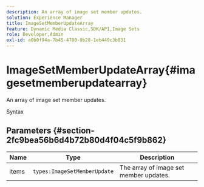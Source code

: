 ```yaml
---
description: An array of image set member updates.
solution: Experience Manager
title: ImageSetMemberUpdateArray
feature: Dynamic Media Classic,SDK/API,Image Sets
role: Developer,Admin
exl-id: a0b0f94a-7b45-4780-9b28-1eb449c3b831
---
```

# ImageSetMemberUpdateArray{#imagesetmemberupdatearray}

An array of image set member updates.

 Syntax 

## Parameters {#section-2fc9bea56b6d4b72b80d4f04c5f9b862}

|  Name  | Type  | Description  |
|---|---|---|
|  items  | `types:ImageSetMemberUpdate`  | The array of image set member updates.  |
